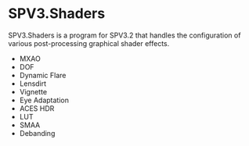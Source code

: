 # SPV3.Shaders

SPV3.Shaders is a program for SPV3.2 that handles the configuration of various post-processing graphical shader effects.

- MXAO
- DOF
- Dynamic Flare
- Lensdirt
- Vignette
- Eye Adaptation
- ACES HDR
- LUT
- SMAA
- Debanding